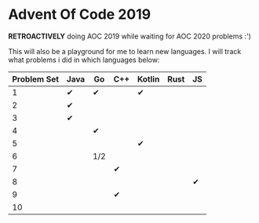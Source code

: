 # Advent Of Code 2019

**RETROACTIVELY** doing AOC 2019 while waiting for AOC 2020 problems :')

This will also be a playground for me to learn new languages. I will track what problems i did in which languages below:


| Problem Set | Java | Go  | C++      | Kotlin   | Rust     | JS       |
| -- | -------- | -------- | -------- | -------- | -------- | -------- |
| 1  | &#10004; | &#10004; |          | &#10004; |          |          |
| 2  | &#10004; |          |          |          |          |          |
| 3  | &#10004; |          |          |          |          |          |
| 4  |          | &#10004; |          |          |          |          |
| 5  |          |          |          | &#10004; |          |          |
| 6  |          | 1/2      |          |          |          |          |
| 7  |          |          | &#10004; |          |          |          |
| 8  |          |          |          |          |          | &#10004; |
| 9  |          |          | &#10004; |          |          |          |
| 10 |          |          |          |          |          |          |
